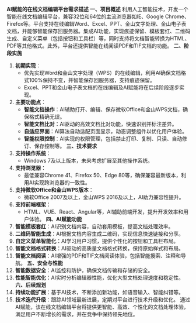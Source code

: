 **AI赋能的在线文档编辑平台需求描述**
**一、项目概述**
利用人工智能技术，开发一个智能在线文档编辑平台，兼容32位和64位的主流浏览器如IE、Google Chrome、Firefox等。平台支持在线编辑Word、Excel、PPT、金山文字处理、金山电子表文档，并能够智能保存回服务器。集成AI功能，实现痕迹保留、模板套红、二维码生成、自定义菜单（包括按钮和工具栏）等，同时支持将文档智能转换为HTML、PDF等其他格式。此外，平台还提供智能在线阅读PDF和TIF文档的功能。
**二、阶段实施**
1. **初期实现**：
   - 优先实现Word和金山文字处理（WPS）的在线编辑，利用AI确保文档格式100%保持不变，并智能保存回服务器，支持痕迹保留。
   - Excel、PPT和金山电子表文档的在线编辑及AI赋能将在后续阶段逐步实现。
2. **主要功能点**：
   - **智能文档操作**：AI辅助打开、编辑、保存微软Office和金山WPS文档，确保格式精确无误。
   - **智能文档比对**：AI驱动的高效文档比对功能，快速识别并标注差异。
   - **自适应界面**：AI算法自动适配页面显示，动态调整组件以优化用户体验。
   - **智能权限控制**：AI实现的权限管理，包括禁止打印、复制、只读、自动修订、保存控制等。
**三、技术要求**
1. **支持操作系统**：
   - Windows 7及以上版本，未来考虑扩展至其他操作系统。
2. **支持浏览器**：
   - 最低兼容Chrome 41、Firefox 50、Edge 80等，确保兼容最新版本，利用AI实现跨浏览器的一致性。
3. **支持微软Office和金山WPS版本**：
   - 微软Office 2007及以上，金山WPS 2016及以上，AI助力兼容性提升。
4. **支持前端框架**：
   - HTML、VUE、React、Angular等，AI辅助前端开发，提升开发效率和用户体验。
**四、AI赋能功能**
1. **智能模板套红**：AI识别文档内容，自动套用模板，提高文档处理效率。
2. **二维码智能生成**：AI根据文档内容生成二维码，实现信息快速链接和分享。
3. **自定义菜单智能化**：AI学习用户习惯，提供个性化的按钮和工具栏布局。
4. **智能文档格式转换**：AI驱动的高质量文档格式转换，保持原始样式和布局。
5. **智能文档阅读**：AI增强的PDF和TIF文档阅读体验，包括智能搜索、注释和导航。
**五、安全与性能**
1. **智能数据安全**：AI监控和防护，确保文档传输和存储的安全。
2. **性能智能优化**：AI实时分析编辑器性能，优化大型文档处理速度和稳定性。
**六、后续规划**
1. **持续功能扩展**：基于AI技术，不断添加新功能，如语音输入、智能纠错等。
2. **技术迭代升级**：跟踪AI领域最新进展，定期对平台进行技术升级和优化。
通过AI赋能，该在线文档编辑平台将提供更智能、高效、个性化的文档处理体验，满足用户不断增长的需求，并在竞争中保持领先地位。
